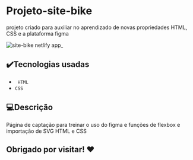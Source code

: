 # Projeto-site-bike
<p>projeto criado para auxiliar no aprendizado de novas propriedades HTML, CSS e a plataforma figma</p>

![site-bike netlify app_](https://user-images.githubusercontent.com/107797969/183416535-b2897030-cab6-4e1d-b9f0-635984cfcf6c.png)

## ✔️Tecnologias usadas
- `` HTML``
- `` CSS ``

## 💻Descrição
<p>Página de captação para treinar o uso do figma e funções de flexbox e importação de SVG HTML e CSS</p>

## Obrigado por visitar! ❤️

